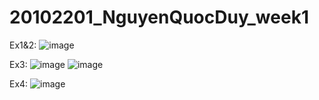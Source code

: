# 20102201_NguyenQuocDuy_week1

Ex1&2: 
![image](https://github.com/user-attachments/assets/01f5b95d-27aa-4de7-a4d0-f966d95d48bd)

Ex3: 
![image](https://github.com/user-attachments/assets/0f7858df-8f44-4fe1-a2ea-5cae79a88060)
![image](https://github.com/user-attachments/assets/0f072d83-909f-48be-9907-121bb8ec5699)

Ex4: 
![image](https://github.com/user-attachments/assets/0385ef34-955f-4278-814a-9e325863934e)

